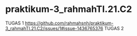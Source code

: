 # praktikum-3_rahmahTI.21.C2
TUGAS 1
https://github.com/rahmahsnh/praktikum-3_rahmahTI.21.C2/issues/1#issue-1436765376
TUGAS 2
